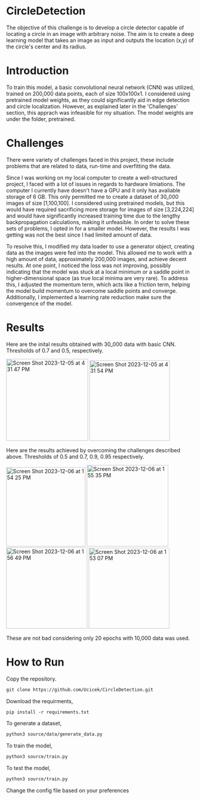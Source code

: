 # CircleDetection

The objective of this challenge is to develop a circle detector capable of locating a circle in an image with arbitrary noise. The aim is to create a deep learning model that takes an image as input and outputs the location (x,y) of the circle's center and its radius.

# Introduction
To train this model, a basic convolutional neural network (CNN) was utilized, trained on 200,000 data points, each of size 100x100x1. I considered using pretrained model weights, as they could significantly aid in edge detection and circle localization. 
However, as explained later in the 'Challenges' section, this apprach was infeasible for my situation. The model weights are under the folder, pretrained.



# Challenges 
There were variety of challenges faced in this project, these include problems that are related to data, run-time and overfitting the data. 

Since I was working on my local computer to create a well-structured project, I faced with a lot of issues in regards to hardware limiations. The computer I currently have doesn't have a GPU
and it only has avaliable storage of 6 GB. This only permitted me to create a dataset of 30_000 images of size [1,100,100]. I considered using pretrained models, but this would have required sacrificing more storage for images of size [3,224,224] 
and would have significantly increased training time due to the lengthy backpropagation calculations, making it unfeasible.  In order to
solve these sets of problems, I opted in for a smaller model. However, the results I was getting was not the best since I had limited amount of data. 

To resolve this, I modified my data loader to use a generator object, creating data as the images were fed into the model. This allowed me to work with a high amount of data, approximately 
200,000 images, and achieve decent results. At one point, I noticed the loss was not improving, possibly indicating that the model was stuck at a local minimum or a saddle point in higher-dimensional 
space (as true local minima are very rare). To address this, I adjusted the momentum term, which acts like a friction term, helping the model build momentum to overcome saddle points and converge. 
Additionally, I implemented a learning rate reduction make sure the convergence of the model.

# Results

Here are the inital results obtained with 30_000 data with basic CNN. Thresholds of 0.7 and 0.5, respectively.


<img width="219" alt="Screen Shot 2023-12-05 at 4 31 47 PM" src="https://github.com/Ucicek/CircleDetection/assets/77251886/0b479095-e2c0-4a4d-bc6c-852e81900b7e">

<img width="215" alt="Screen Shot 2023-12-05 at 4 31 54 PM" src="https://github.com/Ucicek/CircleDetection/assets/77251886/e9545b4a-fa6e-4f83-a61f-d842cb109d71">

Here are the results achieved by overcoming the challenges described above. Thresholds of 0.5 and 0.7, 0.9, 0.95 respectively.

<img width="212" alt="Screen Shot 2023-12-06 at 1 54 25 PM" src="https://github.com/Ucicek/CircleDetection/assets/77251886/9dfe1492-e33c-48ad-8435-1dad3c95a5ad">
<img width="218" alt="Screen Shot 2023-12-06 at 1 55 35 PM" src="https://github.com/Ucicek/CircleDetection/assets/77251886/3e0a2cf1-f956-4f92-b25b-4082070abebc">
<img width="217" alt="Screen Shot 2023-12-06 at 1 56 49 PM" src="https://github.com/Ucicek/CircleDetection/assets/77251886/f9a469d7-c540-4f22-822c-2d47bd73db9b">
<img width="216" alt="Screen Shot 2023-12-06 at 1 53 07 PM" src="https://github.com/Ucicek/CircleDetection/assets/77251886/b8987343-fe96-496c-a30b-9c9171484cf0">

These are not bad considering only 20 epochs with 10,000 data was used. 


# How to Run

Copy the repository.
```markdown
git clone https://github.com/Ucicek/CircleDetection.git
```
Download the requirments,
```markdown
pip install -r requirements.txt
```
To generate a dataset, 
```markdown
python3 source/data/generate_data.py
```

To train the model,
```markdown
python3 source/train.py
```

To test the model,
```markdown
python3 source/train.py
```
Change the config file based on your preferences 

